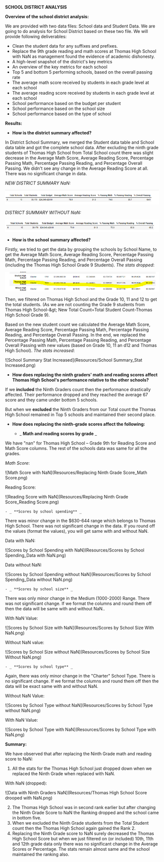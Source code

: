 **SCHOOL DISTRICT ANALYSIS**

**Overview of the school district analysis:**

We are provided with two data files: School data and Student Data. We are going to do analysis for School District based on these two file. We will provide following deliverables:

- Clean the student data for any suffixes and prefixes.
- Replace the 9th grade reading and math scores at Thomas High School with NaN as management found the evidence of academic dishonesty.
- A high-level snapshot of the district&#39;s key metrics
- An overview of the key metrics for each school
- Top 5 and bottom 5 performing schools, based on the overall passing rate
- The average math score received by students in each grade level at each school
- The average reading score received by students in each grade level at each school
- School performance based on the budget per student
- School performance based on the school size
- School performance based on the type of school

**Results:**

- **How is the district summary affected?**

In District School Summary, we merged the Student data table and School data table and got the complete school data. After excluding the ninth grade students of Thomas High School from Total School count there was slight decrease in the Average Math Score, Average Reading Score, Percentage Passing Math, Percentage Passing Reading, and Percentage Overall Passing. We didn&#39;t see any change in the Average Reading Score at all. There was no significant change in data.

_NEW DISTRICT SUMMARY NaN:_

![District Summary with NaN](https://github.com/AditiOracle/School_District_Analysis/blob/main/Resources/New%20District%20Summary%20with%20NaN.png)

_DISTRICT SUMMARY WITHOUT NaN:_

![District Summary Without NaN](https://github.com/AditiOracle/School_District_Analysis/blob/main/Resources/DISTRICT%20SUMMARY%20WITHOUT%20NaN.png)

- **How is the school summary affected?**

Firstly, we tried to get the data by grouping the schools by School Name, to get the Average Math Score, Average Reading Score, Percentage Passing Math, Percentage Passing Reading, and Percentage Overall Passing (including the Thomas High School Grade 9 Students). _The stats dropped_:

![School Summary Stat Dropped](https://github.com/AditiOracle/School_District_Analysis/blob/main/Resources/School%20Summary_Stat%20Dropped.png)

Then, we filtered on Thomas High School and the Grade 10, 11 and 12 to get the total students. (As we are not counting the Grade 9 students from Thomas High School-\&gt; New Total Count=Total Student Count-Thomas High School Grade 9).

Based on the new student count we calculated the Average Math Score, Average Reading Score, Percentage Passing Math, Percentage Passing Reading, and Percentage Overall Passing. In the end, we replaced the Percentage Passing Math, Percentage Passing Reading, and Percentage Overall Passing with new values (based on Grade 10, 11 an d12 and Thomas High School). _The stats increased_:

![School Summary Stat Increased](Resources/School Summary_Stat Increased.png)

- **How does replacing the ninth graders&#39; math and reading scores affect Thomas High School&#39;s performance relative to the other schools?**

If we **included** the Ninth Graders count then the performance drastically affected. Their performance dropped and they reached the average 67 score and they came under bottom 5 schools.

But when we **excluded** the Ninth Graders from our Total count the Thomas High School remained in Top 5 schools and maintained their second place.

- **How does replacing the ninth-grade scores affect the following:**

    - _ **Math and reading scores by grade** _

We have &quot;nan&quot; for Thomas High School – Grade 9th for Reading Score and Math Score columns. The rest of the schools data was same for all the grades.

_Math Score_:

![Math Score with NaN](Resources/Replacing Ninth Grade Score_Math Score.png)

Reading Score:

![Reading Score with NaN](Resources/Replacing Ninth Grade Score_Reading Score.png)

    - _ **Scores by school spending** _

There was minor change in the $630-644 range which belongs to Thomas High School. There was not significant change in the data. If you round off the values (format the values), you will get same with and without NaN.

Data with NaN:

![Scores by School Spending with NaN](Resources/Scores by School Spending_Data with NaN.png)

Data without NaN:

![Scores by School Spending without NaN](Resources/Scores by School Spending_Data without NaN.png)

    - _ **Scores by school size** _

There was only minor change in the Medium (1000-2000) Range. There was not significant change. If we format the columns and round them off then the data will be same with and without NaN..

With NaN Value:

![Scores by School Size with NaN](Resources/Scores by School Size With NaN.png)

Without NaN value:

![Scores by School Size without NaN](Resources/Scores by School Size Without NaN.png)

    - _ **Scores by school type** _

Again, there was only minor change in the &quot;Charter&quot; School Type. There is no significant change. If we format the columns and round them off then the data will be exact same with and without NaN.

Without NaN Value:

![Scores by School Type without NaN](Resources/Scores by School Type without NaN.png)

With NaN Value:

![Scores by School Type with NaN](Resources/Scores by School Type with NaN.png)

**Summary:**

We have observed that after replacing the Ninth Grade math and reading score to NaN:

1. All the stats for the Thomas High School just dropped down when we replaced the Ninth Grade when replaced with NaN.

With NaN (dropped):

![Data with Ninth Graders NaN](Resources/Thomas High School Score drooped with NaN.png)

2. The Thomas High School was in second rank earlier but after changing the Ninth Grade Score to NaN the Ranking dropped and the school came in bottom five.
3. When we excluded the Ninth Grade students from the Total Student count then the Thomas High School again gained the Rank 2.
4. Replacing the Ninth Grade score to NaN surely decreased the Thomas High School Score but when we just filtered on (or included) 10th, 11th and 12th grade data only there was no significant change in the Average Scores or Percentage. The stats remain almost same and the school maintained the ranking also.
